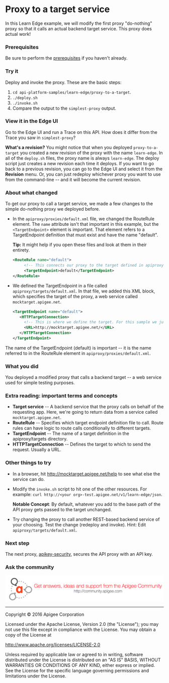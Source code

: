# Proxy to a target service

In this Learn Edge example, we will modify the first proxy "do-nothing" proxy so that it calls an actual backend target service. This proxy does actual work!

### Prerequisites

Be sure to perform the [prerequisites](https://github.com/apigee/api-platform-samples/tree/master/learn-edge#prerequisites) if you haven't already.

### Try it

Deploy and invoke the proxy. These are the basic steps:

1. `cd api-platform-samples/learn-edge/proxy-to-a-target`.
2. `./deploy.sh`
3. `./invoke.sh`
4. Compare the output to the `simplest-proxy` output. 

### View it in the Edge UI

Go to the Edge UI and run a Trace on this API. How does it differ from the Trace you saw in `simplest-proxy`?

**What's a revision?** You might notice that when you deployed `proxy-to-a-target` you created a new revision of the proxy with the name `learn-edge`. In all of the `deploy.sh` files, the proxy name is always `learn-edge`. The deploy script just creates a new revision each time it deploys. If you want to go back to a previous revision, you can go to the Edge UI and select it from the **Revision** menu. Or, you can just redeploy whichever proxy you want to use from the command-line -- and it will become the current revision.

### About what changed

To get our proxy to call a target service, we made a few changes to the simple do-nothing proxy we deployed before. 

* In the `apiproxy/proxies/default.xml` file, we changed the RouteRule element. The `name` attribute isn't that important in this example, but the `<TargetEndpoint>` element is important. That element refers to a TargetEndpoint definition that must exist and have the name "default". 

  **Tip:** It might help if you open these files and look at them in their entirety.

   ```xml
   <RouteRule name="default">
        <!-- This connects our proxy to the target defined in apiproxy/targets/default.xml -->
        <TargetEndpoint>default</TargetEndpoint>
   </RouteRule>
   ```

* We defined the TargetEndpoint in a file called `apiproxy/targets/default.xml`. In that file, we added this XML block, which specifies the target of the proxy, a web service called `mocktarget.apigee.net`.

   ```xml
   <TargetEndpoint name="default">
      <HTTPTargetConnection>
        <!-- This is where we define the target. For this sample we just use a simple URL. -->
        <URL>http://mocktarget.apigee.net/</URL>
      </HTTPTargetConnection>
   </TargetEndpoint>
   ```

The name of the TargetEndpoint (default) is important -- it is the name referred to in the RouteRule element in `apiproxy/proxies/default.xml`. 

### What you did

You deployed a modified proxy that calls a backend target -- a web service used for simple testing purposes. 

### Extra reading: important terms and concepts

* **Target service** -- A backend service that the proxy calls on behalf of the requesting app. Here, we're going to return data from a service called `mocktarget.apigee.net`. 
* **RouteRule** -- Specifies which target endpoint definition file to call. Route rules can have logic to route calls conditionally to different targets. 
* **TargetEndpoint** -- The name of a target definition in the apiproxy/targets directory. 
* **HTTPTargetConnection** -- Defines the target to which to send the request. Usually a URL. 

### Other things to try

* In a browser, hit http://mocktarget.apigee.net/help to see what else the service can do. 
* Modify the `invoke.sh` script to hit one of the other resources. For example: `curl http://<your org>-test.apigee.net/v1/learn-edge/json`. 

  **Notable Concept**: By default, whatever you add to the base path of the API proxy gets passed to the target unchanged. 

* Try changing the proxy to call another REST-based backend service of your choosing. Test the change (redeploy and invoke). Hint: Edit `apiproxy/targets/default.xml`.

### Next step

The next proxy, [apikey-security](../apikey-security/README.md), secures the API proxy with an API key.


### Ask the community

[![alt text](../../images/apigee-community.png "Apigee Community is a great place to ask questions and find answers about developing API proxies. ")](https://community.apigee.com?via=github)

---

Copyright © 2016 Apigee Corporation

Licensed under the Apache License, Version 2.0 (the "License"); you may not use
this file except in compliance with the License. You may obtain a copy
of the License at

http://www.apache.org/licenses/LICENSE-2.0

Unless required by applicable law or agreed to in writing, software
distributed under the License is distributed on an "AS IS" BASIS,
WITHOUT WARRANTIES OR CONDITIONS OF ANY KIND, either express or implied.
See the License for the specific language governing permissions and
limitations under the License.
